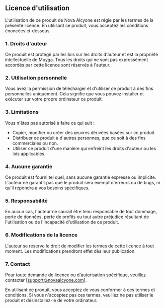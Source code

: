 ## Licence d'utilisation

L'utilisation de ce produit de Nova Alcyone est régie par les termes de la présente licence. En utilisant ce produit, vous acceptez les conditions énoncées ci-dessous.

### 1. Droits d'auteur

Ce produit est protégé par les lois sur les droits d'auteur et est la propriété intellectuelle de Muyga. Tous les droits qui ne sont pas expressément accordés par cette licence sont réservés à l'auteur.

### 2. Utilisation personnelle

Vous avez la permission de télécharger et d'utiliser ce produit à des fins personnelles uniquement. Cela signifie que vous pouvez installer et exécuter sur votre propre ordinateur ce produit.

### 3. Limitations

Vous n'êtes pas autorisé à faire ce qui suit :

- Copier, modifier ou créer des œuvres dérivées basées sur ce produit.
- Distribuer ce produit à d'autres personnes, que ce soit à des fins commerciales ou non.
- Utiliser ce produit d'une manière qui enfreint les droits d'auteur ou les lois applicables.

### 4. Aucune garantie

Ce produit est fourni tel quel, sans aucune garantie expresse ou implicite. L'auteur ne garantit pas que le produit sera exempt d'erreurs ou de bugs, ni qu'il répondra à vos besoins spécifiques.

### 5. Responsabilité

En aucun cas, l'auteur ne saurait être tenu responsable de tout dommage, perte de données, perte de profits ou tout autre préjudice résultant de l'utilisation ou de l'incapacité d'utilisation de ce produit.

### 6. Modifications de la licence

L'auteur se réserve le droit de modifier les termes de cette licence à tout moment. Les modifications prendront effet dès leur publication.

### 7. Contact

Pour toute demande de licence ou d'autorisation spécifique, veuillez contacter [support@novaalcyone.com].

En utilisant ce produit, vous acceptez de vous conformer à ces termes et conditions. Si vous n'acceptez pas ces termes, veuillez ne pas utiliser le produit et désinstallez-le de votre ordinateur.
